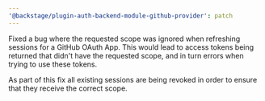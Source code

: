 ```yaml
---
'@backstage/plugin-auth-backend-module-github-provider': patch
---
```


Fixed a bug where the requested scope was ignored when refreshing sessions for a GitHub OAuth App. This would lead to access tokens being returned that didn't have the requested scope, and in turn errors when trying to use these tokens.

As part of this fix all existing sessions are being revoked in order to ensure that they receive the correct scope.
